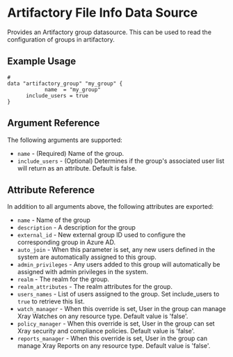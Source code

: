 # Artifactory File Info Data Source

Provides an Artifactory group datasource. This can be used to read the configuration of groups in artifactory.

## Example Usage

```hcl
#
data "artifactory_group" "my_group" {
			name  = "my_group"
      include_users = true
}
```

## Argument Reference

The following arguments are supported:

* `name` - (Required) Name of the group.
* `include_users` - (Optional) Determines if the group's associated user list will return as an attribute. Default is false.

## Attribute Reference

In addition to all arguments above, the following attributes are exported:

* `name`                - Name of the group
* `description`         - A description for the group
* `external_id`         - New external group ID used to configure the corresponding group in Azure AD.
* `auto_join`           - When this parameter is set, any new users defined in the system are automatically assigned to this group.
* `admin_privileges`    - Any users added to this group will automatically be assigned with admin privileges in the system.
* `realm`               - The realm for the group.
* `realm_attributes`    - The realm attributes for the group.
* `users_names`         - List of users assigned to the group. Set include_users to `true` to retrieve this list.
* `watch_manager`       - When this override is set, User in the group can manage Xray Watches on any resource type. Default value is 'false'.
* `policy_manager`      - When this override is set, User in the group can set Xray security and compliance policies. Default value is 'false'.
* `reports_manager`     - When this override is set, User in the group can manage Xray Reports on any resource type. Default value is 'false'.
